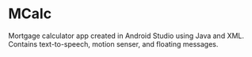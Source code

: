 # MCalc
Mortgage calculator app created in Android Studio using Java and XML.
Contains text-to-speech, motion senser, and floating messages.
